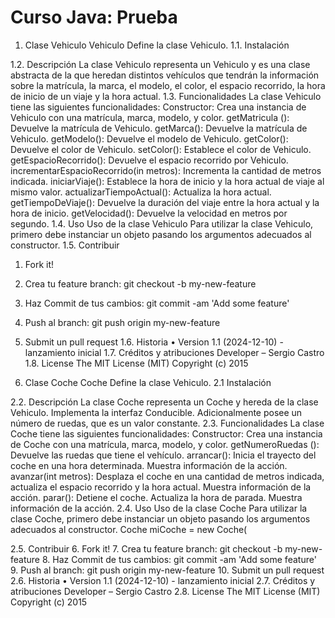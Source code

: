 # Curso Java: Prueba
1. Clase Vehiculo
Vehiculo
Define la clase Vehiculo.
1.1.	Instalación

1.2. Descripción
La clase Vehiculo representa un Vehiculo y es una clase abstracta de la que heredan distintos vehículos que tendrán la información sobre la matrícula, la marca, el modelo, el color, el espacio recorrido, la hora de inicio de un viaje y la hora actual. 
1.3. Funcionalidades
La clase Vehiculo tiene las siguientes funcionalidades:
Constructor: Crea una instancia de Vehiculo con una matrícula, marca, modelo, y color.
getMatricula (): Devuelve la matrícula de Vehiculo.
getMarca(): Devuelve la matrícula de Vehiculo.
getModelo(): Devuelve el modelo de Vehiculo.
getColor(): Devuelve el color de Vehiculo.
setColor(): Establece el color de Vehiculo.
getEspacioRecorrido(): Devuelve el espacio recorrido por Vehiculo.
incrementarEspacioRecorrido(in metros): Incrementa la cantidad de metros indicada.
iniciarViaje(): Establece la hora de inicio y la hora actual de viaje al mismo valor.
actualizarTiempoActual(): Actualiza la hora actual.
getTiempoDeViaje(): Devuelve la duración del viaje entre la hora actual y la hora de inicio. 
getVelocidad():  Devuelve la velocidad en metros por segundo.
1.4. Uso
Uso de la clase Vehiculo
Para utilizar la clase Vehiculo, primero debe instanciar un objeto pasando los argumentos adecuados al constructor. 
1.5. Contribuir
1.	Fork it!
2.	Crea tu feature branch: git checkout -b my-new-feature
3.	Haz Commit de tus cambios: git commit -am 'Add some feature'
4.	Push al branch: git push origin my-new-feature
5.	Submit un pull request
1.6. Historia
•	Version 1.1 (2024-12-10) - lanzamiento inicial
1.7. Créditos y atribuciones
Developer – Sergio Castro
1.8. License
The MIT License (MIT)
Copyright (c) 2015 

2. Clase Coche
Coche
Define la clase Vehiculo.
2.1 Instalación

2.2. Descripción
La clase Coche representa un Coche y hereda de la clase Vehiculo. Implementa la interfaz Conducible. Adicionalmente posee un número de ruedas, que es un valor constante.
2.3. Funcionalidades
La clase Coche tiene las siguientes funcionalidades:
Constructor: Crea una instancia de Coche con una matrícula, marca, modelo, y color.
getNumeroRuedas (): Devuelve las ruedas que tiene el vehículo.
arrancar(): Inicia el trayecto del coche en una hora determinada. Muestra información de la acción.
avanzar(int metros): Desplaza el coche en una cantidad de metros indicada, actualiza el espacio recorrido y la hora actual. Muestra información de la acción.
parar():  Detiene el coche. Actualiza la hora de parada. Muestra información de la acción.
2.4. Uso
Uso de la clase Coche
Para utilizar la clase Coche, primero debe instanciar un objeto pasando los argumentos adecuados al constructor. 
Coche miCoche = new Coche(

2.5. Contribuir
6.	Fork it!
7.	Crea tu feature branch: git checkout -b my-new-feature
8.	Haz Commit de tus cambios: git commit -am 'Add some feature'
9.	Push al branch: git push origin my-new-feature
10.	Submit un pull request
2.6. Historia
•	Version 1.1 (2024-12-10) - lanzamiento inicial
2.7. Créditos y atribuciones
Developer – Sergio Castro
2.8. License
The MIT License (MIT)
Copyright (c) 2015
